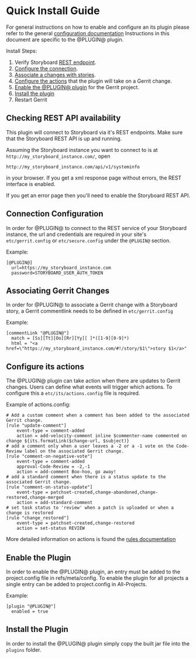 Quick Install Guide
===================

For general instructions on how to enable and configure an its plugin
please refer to the general [configuration documentation][config-doc]
Instructions in this document are specific to the @PLUGIN@ plugin.

Install Steps:

1. Verify Storyboard [REST endpoint][rest-enabled].
2. [Configure the connection][its-connection].
3. [Associate a changes with stories][its-associate-change].
4. [Configure the actions][its-actions] that the plugin will take on a Gerrit change.
5. [Enable the @PLUGIN@ plugin][its-enable] for the Gerrit project.
6. [Install the plugin][its-install]
7. Restart Gerrit

[rest-enabled]: #rest-enabled
<a name="rest-enabled">Checking REST API availability</a>
---------------------------------------------------------

This plugin will connect to Storyboard via it's REST endpoints.
Make sure that the Storyboard REST API is up and running.

Assuming the Storyboard instance you want to connect to is at
`http://my_storyboard_instance.com/`, open

```
http://my_storyboard_instance.com/api/v1/systeminfo
```

in your browser. If you get a xml response page without errors, the REST
interface is enabled.

If you get an error page then you'll need to enable the Storyboard REST API.

[its-connection]: #its-connection
<a name="its-connection">Connection Configuration</a>
-----------------------------------------------------

In order for @PLUGIN@ to connect to the REST service of your
Storyboard instance, the url and credentials are required in
your site's `etc/gerrit.config` or `etc/secure.config` under
the `@PLUGIN@` section.

Example:

```
[@PLUGIN@]
  url=https://my_storyboard_instance.com
  password=STORYBOARD_USER_AUTH_TOKEN
```

[its-associate-change]: #its-associate-change
<a name="its-associate-change">Associating Gerrit Changes</a>
-------------------------------------------------------------

In order for @PLUGIN@ to associate a Gerrit change with
a Storyboard story, a Gerrit commentlink needs to be
defined in `etc/gerrit.config`

Example:

```
[commentLink "@PLUGIN@"]
  match = [Ss][Tt][Oo][Rr][Yy][ ]*([1-9][0-9]*)
  html = "<a href=\"https://my_storyboard_instance.com/#!/story/$1\">story $1</a>"
```

[its-actions]: #its-actions
<a name="its-actions">Configure its actions</a>
-----------------------------------------------

The @PLUGIN@ plugin can take action when there are updates
to Gerrit changes.  Users can define what events will trigger
which actions.  To configure this a `etc/its/actions.config`
file is required.

Example of actions.config:

```
# Add a custom comment when a comment has been added to the associated Gerrit change.
[rule "update-comment"]
    event-type = comment-added
    action = add-velocity-comment inline $commenter-name commented on change ${its.formatLink($change-url, $subject)}
# add a comment only when a user leaves a -2 or a -1 vote on the Code-Review label on the associated Gerrit change.
[rule "comment-on-negative-vote"]
    event-type = comment-added
    approval-Code-Review = -2,-1
    action = add-comment Boo-hoo, go away!
# add a standard comment when there is a status update to the associated Gerrit change.
[rule "comment-on-status-update"]
    event-type = patchset-created,change-abandoned,change-restored,change-merged
    action = add-standard-comment
# set task status to 'review' when a patch is uploaded or when a change is restored
[rule "change_restored"]
    event-type = patchset-created,change-restored
    action = set-status REVIEW
```

More detailed information on actions is found the [rules documentation][rules-doc]

[its-enable]: #its-enable
<a name="its-enable">Enable the Plugin</a>
-------------------------------------------------------

In order to enable the @PLUGIN@ plugin, an entry must be
added to the project.config file in refs/meta/config.
To enable the plugin for all projects a single entry can
be added to project.config in All-Projects.

Example:

```
[plugin "@PLUGIN@"]
  enabled = true
```

[its-install]: #its-install
<a name="its-install">Install the Plugin</a>
-------------------------------------------------------

In order to install the @PLUGIN@ plugin simply copy the built jar
file into the `plugins` folder.

[config-common-doc]: config-common.html
[config-doc]: config.html
[rules-doc]: config-rulebase-common.html

